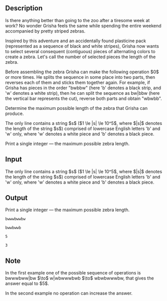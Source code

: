 ## Description

<div><p>Is there anything better than going to the zoo after a tiresome week at work? No wonder Grisha feels the same while spending the entire weekend accompanied by pretty striped zebras. </p><p>Inspired by this adventure and an accidentally found plasticine pack (represented as a sequence of black and white stripes), Grisha now wants to select several consequent (contiguous) pieces of alternating colors to create a zebra. Let's call the number of selected pieces the length of the zebra.</p><p>Before assembling the zebra Grisha can make the following operation $0$ or more times. He splits the sequence in some place into two parts, then reverses each of them and sticks them together again. For example, if Grisha has pieces in the order "<span class="tex-font-style-tt">bwbbw</span>" (here '<span class="tex-font-style-tt">b</span>' denotes a black strip, and '<span class="tex-font-style-tt">w</span>' denotes a white strip), then he can split the sequence as <span class="tex-font-style-tt">bw|bbw</span> (here the vertical bar represents the cut), reverse both parts and obtain "<span class="tex-font-style-tt">wbwbb</span>".</p><p>Determine the maximum possible length of the zebra that Grisha can produce.</p></div><div class="input-specification"><p>The only line contains a string $s$ ($1 \le |s| \le 10^5$, where $|s|$ denotes the length of the string $s$) comprised of lowercase English letters '<span class="tex-font-style-tt">b</span>' and '<span class="tex-font-style-tt">w</span>' only, where '<span class="tex-font-style-tt">w</span>' denotes a white piece and '<span class="tex-font-style-tt">b</span>' denotes a black piece.</p></div><div class="output-specification"><p>Print a single integer&nbsp;— the maximum possible zebra length.</p></div>

## Input

<p>The only line contains a string $s$ ($1 \le |s| \le 10^5$, where $|s|$ denotes the length of the string $s$) comprised of lowercase English letters '<span class="tex-font-style-tt">b</span>' and '<span class="tex-font-style-tt">w</span>' only, where '<span class="tex-font-style-tt">w</span>' denotes a white piece and '<span class="tex-font-style-tt">b</span>' denotes a black piece.</p>

## Output

<p>Print a single integer&nbsp;— the maximum possible zebra length.</p>





```input1
bwwwbwwbw

```




```input2
bwwbwwb

```




```output1
5

```




```output2
3

```



## Note

<p>In the first example one of the possible sequence of operations is <span class="tex-font-style-tt">bwwwbww|bw</span> $\to$ <span class="tex-font-style-tt">w|wbwwwbwb</span> $\to$ <span class="tex-font-style-tt"><span class="tex-font-style-bf">wbwbw</span>wwbw</span>, that gives the answer equal to $5$.</p><p>In the second example no operation can increase the answer.</p>
